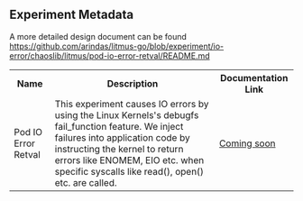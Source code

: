 ## Experiment Metadata

A more detailed design document can be found https://github.com/arindas/litmus-go/blob/experiment/io-error/chaoslib/litmus/pod-io-error-retval/README.md

<table>
<tr>
<th> Name </th>
<th> Description </th>
<th> Documentation Link </th>
</tr>
<tr>
 <td> Pod IO Error Retval </td>
 <td> This experiment causes IO errors by using the Linux Kernels's debugfs fail_function feature. We inject failures into application code by instructing the kernel to return errors like ENOMEM, EIO etc. when specific syscalls like read(), open() etc. are called.  </td>
 <td>  <a href=""> Coming soon </a> </td>
 </tr>
 </table>
